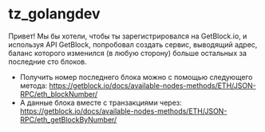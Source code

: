# tz_golangdev

Привет! Мы бы хотели, чтобы ты зарегистрировался на GetBlock.io, и используя API GetBlock, попробовал создать сервис, выводящий адрес, баланс которого изменился (в любую сторону) больше остальных за последние сто блоков.

- Получить номер последнего блока можно с помощью следующего метода: https://getblock.io/docs/available-nodes-methods/ETH/JSON-RPC/eth_blockNumber/
- А данные блока вместе с транзакциями через: https://getblock.io/docs/available-nodes-methods/ETH/JSON-RPC/eth_getBlockByNumber/
